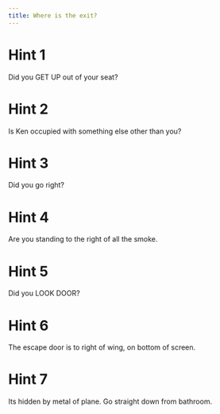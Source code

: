 ```yaml
---
title: Where is the exit?
---
```

# Hint 1
Did you GET UP out of your seat?

# Hint 2
Is Ken occupied with something else other than you?

# Hint 3
Did you go right?

# Hint 4
Are you standing to the right of all the smoke.

# Hint 5
Did you LOOK DOOR?

# Hint 6
The escape door is to right of wing, on bottom of screen.

# Hint 7
Its hidden by metal of plane. Go straight down from bathroom.

